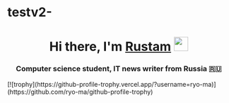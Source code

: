 # testv2-
<h1 align="center">Hi there, I'm <a href="https://daniilshat.ru/" target="_blank">Rustam</a> 
<img src="https://github.com/blackcater/blackcater/raw/main/images/Hi.gif" height="32"/></h1>
<h3 align="center">Computer science student, IT news writer from Russia 🇷🇺</h3>
[![trophy](https://github-profile-trophy.vercel.app/?username=ryo-ma)](https://github.com/ryo-ma/github-profile-trophy)
